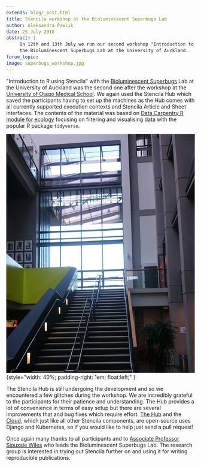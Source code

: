 ```yaml
---
extends: blog/_post.html
title: Stencila workshop at the Bioluminescent Superbugs Lab
author: Aleksandra Pawlik
date: 25 July 2018
abstract: |
     On 12th and 13th July we run our second workshop "Introduction to R using Stencila". The participants were researchers from the
     the Bioluminescent Superbugs Lab at the University of Auckland.
forum_topic:
image: superbugs_workshop.jpg
---
```


"Introduction to R using Stencila" with the [Bioluminescent Superbugs](http://www.superbugslab.org/) Lab at the University of Auckland was the second one after the workshop at the
[University of Otago Medical School](http://stenci.la/blog/2018-07-02-workshop-otago-university/). We again used the Stencila Hub which saved the participants
having to set up the machines as the Hub comes with all currently supported execution contexts and Stencila Article and Sheet interfaces.
The contents of the material was based on  [Data Carpentry R module for ecology](http://www.datacarpentry.org/R-ecology-lesson/) focusing on
 filtering and visualising data with the popular R package `tidyverse`.

![Workshop at Bioluminescent Superbugs](superbugs_workshop.jpg){style="width: 40%; padding-right: 1em; float:left;" }


The Stencila Hub is still undergoing the development and so we encountered a few glitches during the workshop. We are incredibly grateful to the
participants for their patience and understanding. The Hub provides a lot of convenience in terms of easy setup but there are several improvements that
and bug fixes which require effort. [The Hub](https://github.com/stencila/hub) and the [Cloud](https://github.com/stencila/cloud), which just like all other Stencila components, are open-source uses Django and Kubernetes, so if you would like to help
just send a pull request!

Once again many thanks to all participants and to [Associate Professor Siouxsie Wiles](http://siouxsiew.blogspot.com/) who leads the Bioluminescent Superbugs Lab. The research group is
interested in trying out Stencila further on and using it for writing reproducible publications.
